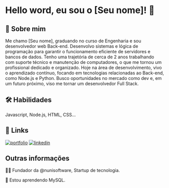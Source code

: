 
# Hello word, eu sou o [Seu nome]! 👋


## 🚀 Sobre mim
Me chamo [Seu nome], graduando no curso de Engenharia e sou desenvolvedor web Back-end. Desenvolvo sistemas e lógica de programação para garantir o funcionamento eficiente de servidores e bancos de dados. Tenho uma trajetória de cerca de 2 anos trabalhando com suporte técnico e manutenção de computadores, o que me tornou um profissional dedicado e organizado. Hoje na área de desenvolvimento, vivo o aprendizado contínuo, focando em tecnologias relacionadas ao Back-end, como Node.js e Python. Busco oportunidades no mercado como dev e, em um futuro próximo, viso me tornar um desenvolvedor Full Stack.
## 🛠 Habilidades
Javascript, Node.js, HTML, CSS...


## 🔗 Links
[![portfolio](https://img.shields.io/badge/my_portfolio-000?style=for-the-badge&logo=ko-fi&logoColor=white)](https://google.com)
[![linkedin](https://img.shields.io/badge/linkedin-0A66C2?style=for-the-badge&logo=linkedin&logoColor=white)](https://www.linkedin.com)


## Outras informações
👩‍💻 Fundador da @nunisoftware, Startup de tecnologia.

🧠 Estou aprendendo MySQL.

